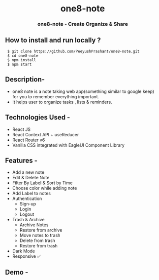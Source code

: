 <h1 align="center"> one8-note </h1>
<h3 align="center"> one8-note - Create Organize & Share </h3>


 ## How to install and run locally ?
 

  ```
   $ git clone https://github.com/PeeyushPrashant/one8-note.git
   $ cd one8-note
   $ npm install
   $ npm start

  ```
  
  ## Description-
 - one8 note is a note taking web app(something similar to google keep) for you to remember everything important. 
 - It helps user to organize tasks , lists & reminders.


## Technologies Used -
 - React JS
 - React Context API + useReducer
 - React Router v6
 - Vanilla CSS integrated with EagleUI Component Library


## Features -
- Add a new note
- Edit & Delete Note
- Filter By Label & Sort by Time
- Choose color while adding note
- Add Label to notes
- Authentication
    - Sign-up
    - Login
    - Logout
- Trash & Archive
    - Archive Notes
    - Restore from archive
    - Move notes to trash
    - Delete from trash
    - Restore from trash
- Dark Mode
- Responsive ✅
   
## Demo -




